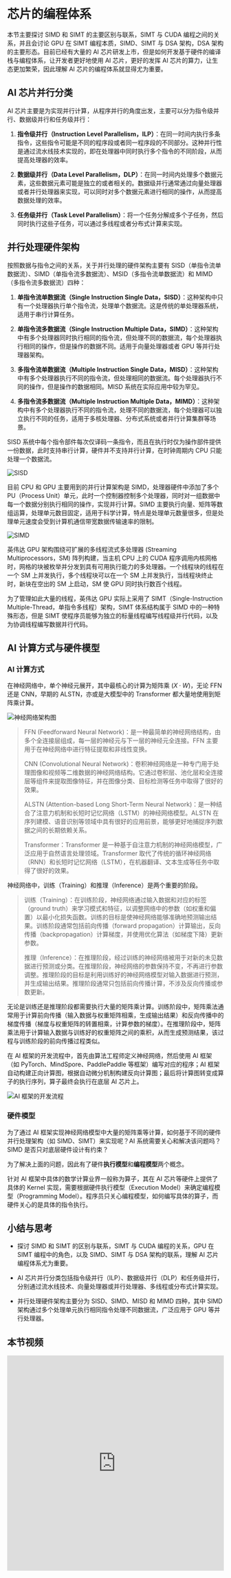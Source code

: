 <!--Copyright 适用于[License](https://github.com/chenzomi12/AISystem)版权许可-->

# 芯片的编程体系

本节主要探讨 SIMD 和 SIMT 的主要区别与联系，SIMT 与 CUDA 编程之间的关系，并且会讨论 GPU 在 SIMT 编程本质，SIMD、SIMT 与 DSA 架构，DSA 架构的主要形态。目前已经有大量的 AI 芯片研发上市，但是如何开发基于硬件的编译栈与编程体系，让开发者更好地使用 AI 芯片，更好的发挥 AI 芯片的算力，让生态更加繁荣，因此理解 AI 芯片的编程体系就显得尤为重要。

## AI 芯片并行分类

AI 芯片主要是为实现并行计算，从程序并行的角度出发，主要可以分为指令级并行、数据级并行和任务级并行：

1. **指令级并行（Instruction Level Parallelism，ILP）**：在同一时间内执行多条指令，这些指令可能是不同的程序段或者同一程序段的不同部分。这种并行性是通过流水线技术实现的，即在处理器中同时执行多个指令的不同阶段，从而提高处理器的效率。

2. **数据级并行（Data Level Parallelism，DLP）**：在同一时间内处理多个数据元素，这些数据元素可能是独立的或者相关的。数据级并行通常通过向量处理器或者并行处理器来实现，可以同时对多个数据元素进行相同的操作，从而提高数据处理的效率。

3. **任务级并行（Task Level Parallelism）**：将一个任务分解成多个子任务，然后同时执行这些子任务，可以通过多线程或者分布式计算来实现。

## 并行处理硬件架构

按照数据与指令之间的关系，关于并行处理的硬件架构主要有 SISD（单指令流单数据流）、SIMD（单指令流多数据流）、MSID（多指令流单数据流）和 MIMD（多指令流多数据流）四种：

1.  **单指令流单数据流（Single Instruction Single Data，SISD）**：这种架构中只有一个处理器执行单个指令流，处理单个数据流。这是传统的单处理器系统，适用于串行计算任务。

2.  **单指令流多数据流（Single Instruction Multiple Data，SIMD）**：这种架构中有多个处理器同时执行相同的指令流，但处理不同的数据流，每个处理器执行相同的操作，但是操作的数据不同。适用于向量处理器或者 GPU 等并行处理器架构。

3.  **多指令流单数据流（Multiple Instruction Single Data，MISD）**：这种架构中有多个处理器执行不同的指令流，但处理相同的数据流。每个处理器执行不同的操作，但是操作的数据相同。MISD 系统在实际应用中较为罕见。

4.  **多指令流多数据流（Multiple Instruction Multiple Data，MIMD）**：这种架构中有多个处理器执行不同的指令流，处理不同的数据流，每个处理器可以独立执行不同的任务，适用于多核处理器、分布式系统或者并行计算集群等场景。

SISD 系统中每个指令部件每次仅译码一条指令，而且在执行时仅为操作部件提供一份数据，此时支持串行计算，硬件并不支持并行计算，在时钟周期内 CPU 只能处理一个数据流。

![SISD](../images/02Hardware07Thought/01introduction01.png)

目前 CPU 和 GPU 主要用到的并行计算架构是 SIMD，处理器硬件中添加了多个 PU（Process Unit）单元，此时一个控制器控制多个处理器，同时对一组数据中每一个数据分别执行相同的操作，实现并行计算。SIMD 主要执行向量、矩阵等数组运算，处理单元数目固定，适用于科学计算，特点是处理单元数量很多，但是处理单元速度会受到计算机通信带宽数据传输速率的限制。

![SIMD](../images/02Hardware07Thought/01introduction02.png)

英伟达 GPU 架构围绕可扩展的多线程流式多处理器 (Streaming Multiprocessors，SM) 阵列构建，当主机 CPU 上的 CUDA 程序调用内核网格时，网格的块被枚举并分发到具有可用执行能力的多处理器。一个线程块的线程在一个 SM 上并发执行，多个线程块可以在一个 SM 上并发执行，当线程块终止时，新块在空出的 SM 上启动，SM 使 GPU 同时执行数百个线程。

为了管理如此大量的线程，英伟达 GPU 实际上采用了 SIMT（Single-Instruction Multiple-Thread，单指令多线程）架构，SIMT 体系结构属于 SIMD 中的一种特殊形态，但是 SIMT 使程序员能够为独立的标量线程编写线程级并行代码，以及为协调线程编写数据并行代码。

## AI 计算方式与硬件模型

### AI 计算方式

在神经网络中，单个神经元展开，其中最核心的计算为矩阵乘 $(X·W)$，无论 FFN 还是 CNN，早期的 ALSTN，亦或是大模型中的 Transformer 都大量地使用到矩阵乘计算。

![神经网络架构图](../images/02Hardware07Thought/01Introduction03.png)

> FFN (Feedforward Neural Network)：是一种最简单的神经网络结构，由多个全连接层组成，每一层的神经元与下一层的神经元全连接。FFN 主要用于在神经网络中进行特征提取和非线性变换。
>
> CNN (Convolutional Neural Network)：卷积神经网络是一种专门用于处理图像和视频等二维数据的神经网络结构。它通过卷积层、池化层和全连接层等组件来提取图像特征，并在图像分类、目标检测等任务中取得了很好的效果。
>
> ALSTN (Attention-based Long Short-Term Neural Network)：是一种结合了注意力机制和长短时记忆网络（LSTM）的神经网络模型。ALSTN 在序列建模、语音识别等领域中具有很好的应用前景，能够更好地捕捉序列数据之间的长期依赖关系。
>
> Transformer：Transformer 是一种基于自注意力机制的神经网络模型，广泛应用于自然语言处理领域。Transformer 取代了传统的循环神经网络（RNN）和长短时记忆网络（LSTM），在机器翻译、文本生成等任务中取得了很好的效果。

神经网络中，训练（Training）和推理（Inference）是两个重要的阶段。

> 训练（Training）：在训练阶段，神经网络通过输入数据和对应的标签（ground truth）来学习模式和特征，以调整网络中的参数（如权重和偏置）以最小化损失函数。训练的目标是使神经网络能够准确地预测输出结果。训练阶段通常包括前向传播（forward propagation）计算输出，反向传播（backpropagation）计算梯度，并使用优化算法（如梯度下降）更新参数。
>
> 推理（Inference）：在推理阶段，经过训练的神经网络被用于对新的未见数据进行预测或分类。在推理阶段，神经网络的参数保持不变，不再进行参数调整。推理阶段的目标是利用训练好的神经网络模型对输入数据进行预测，并生成输出结果。推理阶段通常只包括前向传播计算，不涉及反向传播或参数更新。

无论是训练还是推理阶段都需要执行大量的矩阵乘计算。训练阶段中，矩阵乘法通常用于计算前向传播（输入数据与权重矩阵相乘，生成输出结果）和反向传播中的梯度传播（梯度与权重矩阵的转置相乘，计算参数的梯度）。在推理阶段中，矩阵乘法用于计算输入数据与训练好的权重矩阵之间的乘积，从而生成预测结果，该过程与训练阶段的前向传播过程类似。

在 AI 框架的开发流程中，首先由算法工程师定义神经网络，然后使用 AI 框架（如 PyTorch、MindSpore、PaddlePaddle 等框架）编写对应的程序；AI 框架自动构建正向计算图，根据自动微分机制构建反向计算图；最后将计算图转变成算子的执行序列，算子最终会执行在底层 AI 芯片上。

![AI 框架的开发流程](../images/02Hardware07Thought/01introduction04.png)

### 硬件模型

为了通过 AI 框架实现神经网络模型中大量的矩阵乘等计算，如何基于不同的硬件并行处理架构（如 SIMD、SIMT）来实现呢？AI 系统需要关心和解决该问题吗？SIMD 是否只对底层硬件设计有约束？

为了解决上面的问题，因此有了硬件**执行模型**和**编程模型**两个概念。

针对 AI 框架中具体的数学计算业界一般称为算子，其在 AI 芯片等硬件上提供了具体的 Kernel 实现，需要根据硬件执行模型（Execution Model）来确定编程模型（Programming Model）。程序员只关心编程模型，如何编写具体的算子，而硬件关心的是具体的指令执行。

## 小结与思考

- 探讨 SIMD 和 SIMT 的区别与联系，SIMT 与 CUDA 编程的关系，GPU 在 SIMT 编程中的角色，以及 SIMD、SIMT 与 DSA 架构的联系，理解 AI 芯片编程体系尤为重要。

- AI 芯片并行分类包括指令级并行（ILP）、数据级并行（DLP）和任务级并行，分别通过流水线技术、向量处理器或并行处理器、多线程或分布式计算实现。

- 并行处理硬件架构主要分为 SISD、SIMD、MISD 和 MIMD 四种，其中 SIMD 架构通过多个处理单元执行相同指令处理不同数据流，广泛应用于 GPU 等并行处理器。

## 本节视频

<html>
<iframe src="https://player.bilibili.com/player.html?aid=829755871&bvid=BV13u4y197Lw&cid=1234342087&p=1&as_wide=1&high_quality=1&danmaku=0&t=30&autoplay=0" width="100%" height="500" scrolling="no" border="0" frameborder="no" framespacing="0" allowfullscreen="true"> </iframe>
</html>
